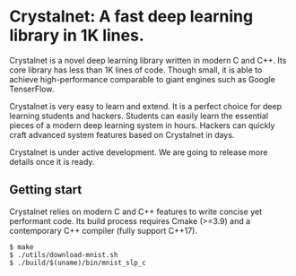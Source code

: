 # Crystalnet: A fast deep learning library in 1K lines.

Crystalnet is a novel deep learning library written in modern C and C++. Its core library has less than 1K lines of code. Though small, it is able to achieve high-performance comparable to giant engines such as Google TenserFlow.

Crystalnet is very easy to learn and extend. It is a perfect choice for deep learning students and hackers. Students can easily learn the essential pieces of a modern deep learning system in hours. Hackers can quickly craft advanced system features based on Crystalnet in days.

Crystalnet is under active development. We are going to release more details once it is ready.

## Getting start

Crystalnet relies on modern C and C++ features to write concise yet performant code.
Its build process requires Cmake (>=3.9) and a contemporary C++ compiler (fully support C++17).

```
$ make
$ ./utils/download-mnist.sh
$ ./build/$(uname)/bin/mnist_slp_c
```
